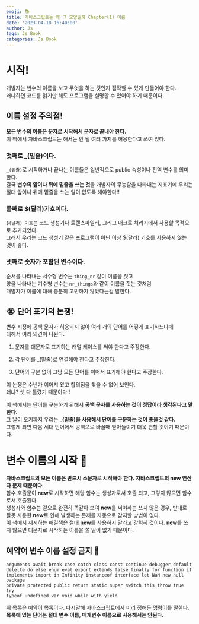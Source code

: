 ```yaml
---
emoji: 📚
title: 자바스크립트는 왜 그 모양일까 Chapter(1) 이름   
date: '2023-04-18 16:40:00'
author: Js 
tags: Js Book 
categories: Js Book  
---
```


# 시작! 

개발자는 변수의 이름을 보고 무엇을 하는 것인지 짐작할 수 있게 만들어야 한다.   
왜냐하면 코드를 읽기만 해도 프로그램을 설명할 수 있어야 하기 때문이다.   

## 이름 설정 주의점!

**모든 변수의 이름은 문자로 시작해서 문자로 끝내야 한다.**   
이 책에서 자바스크립트는 해서는 안 될 여러 가지를 허용한다고 쓰여 있다.   

### 첫째로 _(밑줄)이다. 

`_(밑줄)`로 시작하거나 끝나는 이름들은 일반적으로 public 속성이나 전역 변수를 의미한다.    
결국 **변수의 앞이나 뒤에 밑줄을 쓰는 것**을 개발자의 무능함을 나타내는 지표기에 우리는 절대 앞이나 뒤에 밑줄을 쓰는 일이 없도록 해야한다!!   

### 둘째로 $(달러)기호이다. 

`$(달러) 기호`는 코드 생성기나 트랜스파일러, 그리고 매크로 처리기에서 사용할 목적으로 추가되었다.    
그래서 우리는 코드 생성기 같은 프로그램이 아닌 이상 $(달러) 기호를 사용하지 않는 것이 좋다.   

### 셋째로 숫자가 포함된 변수이다. 

순서를 나타내는 서수형 변수는 `thing_nr` 같이 이름을 짓고    
양을 나타내는 기수형 변수는 `nr_things`와 같이 이름을 짓는 것처럼     
개발자가 이름에 대해 충분히 고민하지 않았다는걸 말한다.   


## 😭 단어 표기의 논쟁!

변수 지정에 공백 문자가 허용되지 않아 여러 개의 단어를 어떻게 표기하느냐에    
대해서 여러 의견이 나뉜다.    

1. 문자를 대문자로 표기하는 캐멀 케이스를 써야 한다고 주장한다.    

2. 각 단어를 _(밑줄)로 연결해야 한다고 주장한다.   

3. 단어의 구분 없이 그냥 모든 단어를 이어서 표기해야 한다고 주장한다.   

이 논쟁은 수년가 이어져 왔고 합의점을 찾을 수 없어 보인다.    
왜냐? 셋 다 틀렸기 때문이다!! 

이 책에서는 단어를 구분하기 위해서 **공백 문자를 사용하는 것이 정답이라 생각된다고 말한다.**   
그 날이 오기까지 우리는 **_(밑줄)을 사용해서 단어를 구분하는 것이 좋을것 같다.**   
그렇게 되면 다음 세대 언어에서 공백으로 바꿀때 받아들이기 더욱 편할 것이기 때문이다.     

# 변수 이름의 시작 👟

**자바스크립트의 모든 이름은 반드시 소문자로 시작해야 한다. 자바스크립트의 new 연산자 문제 때문이다.**    
함수 호출문이 **new**로 시작하면 해당 함수는 생성자로서 호출 되고, 그렇지 않으면 함수로서 호출된다.    
생성자와 함수는 겉으로 완전히 똑같아 보여 **new**를 써야하는 쓰지 않은 경우, 반대로 잘못 사용한 **new**로 인해 발생하는 문제를 자동으로 감지할 방법이 없다.    
이 책에서 제시하는 해결책은 절대 **new**를 사용하지 말라고 강력히 것이다. **new**를 쓰지 않으면 대문자로 시작하는 이름을 쓸 일이 없기 때문이다.   

## 예약어 변수 이름 설정 금지 🚫

```
arguments await break case catch class const continue debugger default 
delelte do else enum eval export extends false finally for function if 
implements import in Infinity instanceof interface let NaN new null package
private protected public return static super switch this throw true try 
typeof undefined var void while with yield 

``` 

위 목록은 예약어 목록이다. 다시말해 자바스크립트에서 미리 정해둔 명령어를 말한다.   
**목록에 있는 단어는 절대 변수 이름, 매개변수 이름으로 사용해서는 안된다.**   
